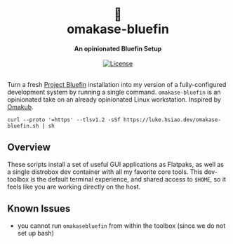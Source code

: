 <h1 align="center">
    🍣<br>
    omakase-bluefin
</h1>
<div align="center">
    <strong>An opinionated Bluefin Setup</strong>
</div>
<br>
<div align="center">
  <a href="https://github.com/lukehsiao/omakase-bluefin/blob/main/LICENSE.md">
    <img src="https://img.shields.io/badge/license-BlueOak--1.0.0-whitesmoke" alt="License">
  </a>
</div>
<br>

Turn a fresh [Project Bluefin](https://projectbluefin.io/) installation into my version of a fully-configured development system by running a single command.
`omakase-bluefin` is an opinionated take on an already opinionated Linux workstation.
Inspired by [Omakub](https://omakub.org/).

```
curl --proto '=https' --tlsv1.2 -sSf https://luke.hsiao.dev/omakase-bluefin.sh | sh
```

## Overview

These scripts install a set of useful GUI applications as Flatpaks, as well as a single distrobox dev container with all my favorite core tools.
This dev-toolbox is the default terminal experience, and shared access to `$HOME`, so it feels like you are working directly on the host.

## Known Issues

- you cannot run `omakasebluefin` from within the toolbox (since we do not set up bash)
